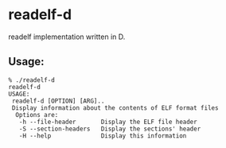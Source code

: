 # readelf-d

readelf implementation written in D.

## Usage:

```console
% ./readelf-d
readelf-d
USAGE:
 readelf-d [OPTION] [ARG]..
 Display information about the contents of ELF format files
  Options are:
   -h --file-header       Display the ELF file header
   -S --section-headers   Display the sections' header
   -H --help              Display this information
```
